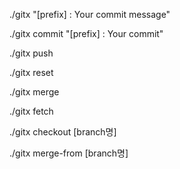 <!-- 전체 워크플로우 (add + commit + push) -->
./gitx "[prefix] : Your commit message"

<!-- 변경사항 추가 및 커밋만 수행 -->
./gitx commit "[prefix] : Your commit"

<!-- 푸시만 수행 -->
./gitx push

<!-- 로컬 변경사항 버리기 (reset --hard, clean -fd) -->
./gitx reset

<!-- 현재 브랜치를 main 브랜치로 병합-->
./gitx merge

<!-- 모든 원격 저장소 fetch (git fetch --all) -->
./gitx fetch

<!-- 새 브랜치 생성 및 체크아웃 -->
./gitx checkout [branch명]                

<!-- feature/2025-04-26 브랜치를 현재 브랜치에 병합하고 푸시 ./gitx merge-from feature/2025-04-26 -->
./gitx merge-from  [branch명]